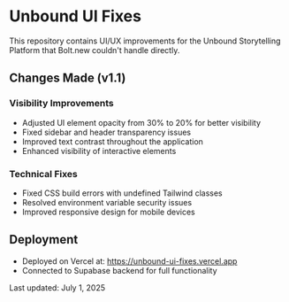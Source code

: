 # Unbound UI Fixes

This repository contains UI/UX improvements for the Unbound Storytelling Platform that Bolt.new couldn't handle directly.

## Changes Made (v1.1)

### Visibility Improvements
- Adjusted UI element opacity from 30% to 20% for better visibility
- Fixed sidebar and header transparency issues
- Improved text contrast throughout the application
- Enhanced visibility of interactive elements

### Technical Fixes
- Fixed CSS build errors with undefined Tailwind classes
- Resolved environment variable security issues
- Improved responsive design for mobile devices

## Deployment
- Deployed on Vercel at: https://unbound-ui-fixes.vercel.app
- Connected to Supabase backend for full functionality

Last updated: July 1, 2025
